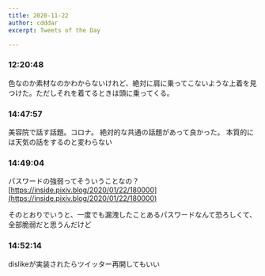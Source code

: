 ```yaml
---
title: 2020-11-22
author: cdddar
excerpt: Tweets of the Day

---
```


### 12:20:48

色なのか素材なのかわからないけれど、絶対に肩に乗ってこないような上着を見つけた。ただしそれを着てるときは頭に乗ってくる。

### 14:47:57

美容院で話す話題。コロナ。
絶対的な共通の話題があって良かった。
本質的には天気の話をするのと変わらない

### 14:49:04

パスワードの強弱ってそういうことなの？
[https://inside.pixiv.blog/2020/01/22/180000](https://inside.pixiv.blog/2020/01/22/180000)

そのとおりでいうと、一度でも漏洩したことあるパスワードなんて恐ろしくて、全部脆弱だと思うんだけど

### 14:52:14

dislikeが実装されたらツイッター再開してもいい
